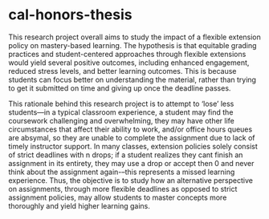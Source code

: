 # cal-honors-thesis
This research project overall aims to study the impact of a flexible extension policy on mastery-based learning. The hypothesis is that equitable grading practices and student-centered approaches through flexible extensions would yield several positive outcomes, including enhanced engagement, reduced stress levels, and better learning outcomes. This is because students can focus better on understanding the material, rather than trying to get it submitted on time and giving up once the deadline passes. 

This rationale behind this research project is to attempt to ‘lose’ less students—in a typical classroom experience, a student may find the coursework challenging and overwhelming, they may have other life circumstances that affect their ability to work, and/or office hours queues are absymal, so they are unable to complete the assignment due to lack of timely instructor support. In many classes, extension policies solely consist of strict deadlines with n drops; if a student realizes they cant finish an assignment in its entirety, they may use a drop or accept then 0 and never think about the assignment again-–this represents a missed learning experience. Thus, the objective is to study how an alternative perspective on assignments, through more flexible deadlines as opposed to strict assignment policies, may allow students to master concepts more thoroughly and yield higher learning gains.
